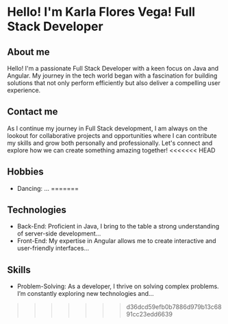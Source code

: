 # Hello! I'm Karla Flores Vega! Full Stack Developer
## About me
Hello! I'm a passionate Full Stack Developer with a keen focus on Java and Angular. My journey in the tech world began with a fascination for building solutions that not only perform efficiently but also deliver a compelling user experience.
## Contact me
As I continue my journey in Full Stack development, I am always on the lookout for collaborative projects and opportunities where I can contribute my skills and grow both personally and professionally. Let's connect and explore how we can create something amazing together!
<<<<<<< HEAD
## Hobbies
- Dancing: ...
=======

## Technologies
- Back-End: Proficient in Java, I bring to the table a strong understanding of server-side development...
- Front-End: My expertise in Angular allows me to create interactive and user-friendly interfaces...

## Skills
- Problem-Solving: As a developer, I thrive on solving complex problems. I’m constantly exploring new technologies and...

>>>>>>> d36dcd59efb0b7886d979b13c6891cc23edd6639
